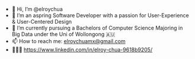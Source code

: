- 👋 Hi, I’m @elroychua
- 👀 I’m an aspring Software Developer with a passion for User-Experience & User-Centered Design
- 🌱 I’m currently pursuing a Bachelors of Computer Science Majoring in Big Data under the Uni of Wollongong 🇦🇺
- 📫 How to reach me: elroychuamx@gmail.com
- 👨🏻‍💻 https://www.linkedin.com/in/elroy-chua-9618b9205/

<!---
elroychua/elroychua is a ✨ special ✨ repository because its `README.md` (this file) appears on your GitHub profile.
You can click the Preview link to take a look at your changes.
--->
